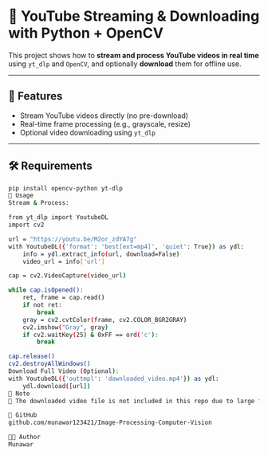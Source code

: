 # 🎥 YouTube Streaming & Downloading with Python + OpenCV

This project shows how to **stream and process YouTube videos in real time** using `yt_dlp` and `OpenCV`, and optionally **download** them for offline use.

---

## 🔧 Features

- Stream YouTube videos directly (no pre-download)
- Real-time frame processing (e.g., grayscale, resize)
- Optional video downloading using `yt_dlp`

---

## 🛠️ Requirements

```bash
pip install opencv-python yt-dlp
🚀 Usage
Stream & Process:

from yt_dlp import YoutubeDL
import cv2

url = "https://youtu.be/M2or_zdYA7g"
with YoutubeDL({'format': 'best[ext=mp4]', 'quiet': True}) as ydl:
    info = ydl.extract_info(url, download=False)
    video_url = info['url']

cap = cv2.VideoCapture(video_url)

while cap.isOpened():
    ret, frame = cap.read()
    if not ret:
        break
    gray = cv2.cvtColor(frame, cv2.COLOR_BGR2GRAY)
    cv2.imshow("Gray", gray)
    if cv2.waitKey(25) & 0xFF == ord('c'):
        break

cap.release()
cv2.destroyAllWindows()
Download Full Video (Optional):
with YoutubeDL({'outtmpl': 'downloaded_video.mp4'}) as ydl:
    ydl.download([url])
📁 Note
📌 The downloaded video file is not included in this repo due to large file size.

🔗 GitHub
github.com/munawar123421/Image-Processing-Computer-Vision

🧑‍💻 Author
Munawar
